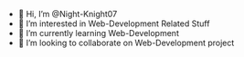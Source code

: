 - 👋 Hi, I’m @Night-Knight07
- 👀 I’m interested in Web-Development Related Stuff
- 🌱 I’m currently learning Web-Development
- 💞️ I’m looking to collaborate on Web-Development project

<!---
Night-Knight07/Night-Knight07 is a ✨ special ✨ repository because its `README.md` (this file) appears on your GitHub profile.
You can click the Preview link to take a look at your changes.
--->
